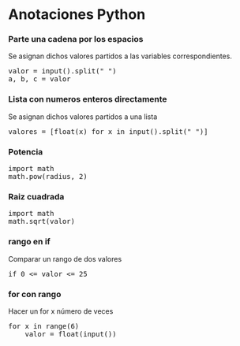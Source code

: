 # Anotaciones Python

### Parte una cadena por los espacios
Se asignan dichos valores partidos a las variables correspondientes.
<pre>
valor = input().split(" ")
a, b, c = valor
</pre>

### Lista con numeros enteros directamente
Se asignan dichos valores partidos a una lista
<pre>
valores = [float(x) for x in input().split(" ")]
</pre>

### Potencia
<pre>
import math
math.pow(radius, 2)
</pre>

### Raiz cuadrada
<pre>
import math
math.sqrt(valor)
</pre>

### rango en if
Comparar un rango de dos valores
<pre>
if 0 <= valor <= 25
</pre>

### for con rango
Hacer un for x número de veces
<pre>
for x in range(6)
    valor = float(input())
</pre>
